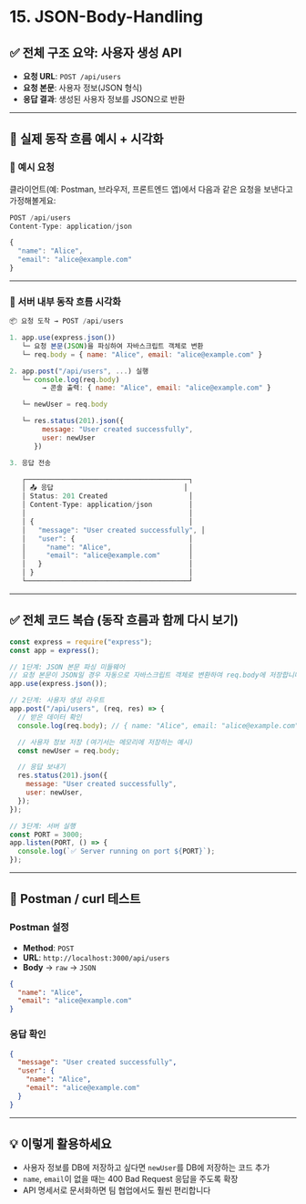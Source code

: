 # 15. JSON-Body-Handling

## ✅ 전체 구조 요약: 사용자 생성 API

- **요청 URL**: `POST /api/users`
- **요청 본문**: 사용자 정보(JSON 형식)
- **응답 결과**: 생성된 사용자 정보를 JSON으로 반환

---

## 🔁 실제 동작 흐름 예시 + 시각화

### 🧪 예시 요청

클라이언트(예: Postman, 브라우저, 프론트엔드 앱)에서 다음과 같은 요청을 보낸다고 가정해볼게요:

```js
POST /api/users
Content-Type: application/json

{
  "name": "Alice",
  "email": "alice@example.com"
}
```

---

### 🧭 서버 내부 동작 흐름 시각화

```js
📦 요청 도착 → POST /api/users

1. app.use(express.json())
   └─ 요청 본문(JSON)을 파싱하여 자바스크립트 객체로 변환
   └─ req.body = { name: "Alice", email: "alice@example.com" }

2. app.post("/api/users", ...) 실행
   └─ console.log(req.body)
        → 콘솔 출력: { name: "Alice", email: "alice@example.com" }

   └─ newUser = req.body

   └─ res.status(201).json({
        message: "User created successfully",
        user: newUser
      })

3. 응답 전송

   ┌────────────────────────────────────────┐
   │ 📤 응답                                │
   │ Status: 201 Created                    │
   │ Content-Type: application/json         │
   │                                        │
   │ {                                      │
   │   "message": "User created successfully", │
   │   "user": {                            │
   │     "name": "Alice",                   │
   │     "email": "alice@example.com"       │
   │   }                                    │
   │ }                                      │
   └────────────────────────────────────────┘
```

---

## ✅ 전체 코드 복습 (동작 흐름과 함께 다시 보기)

```js
const express = require("express");
const app = express();

// 1단계: JSON 본문 파싱 미들웨어
// 요청 본문이 JSON일 경우 자동으로 자바스크립트 객체로 변환하여 req.body에 저장합니다.
app.use(express.json());

// 2단계: 사용자 생성 라우트
app.post("/api/users", (req, res) => {
  // 받은 데이터 확인
  console.log(req.body); // { name: "Alice", email: "alice@example.com" }

  // 사용자 정보 저장 (여기서는 메모리에 저장하는 예시)
  const newUser = req.body;

  // 응답 보내기
  res.status(201).json({
    message: "User created successfully",
    user: newUser,
  });
});

// 3단계: 서버 실행
const PORT = 3000;
app.listen(PORT, () => {
  console.log(`✅ Server running on port ${PORT}`);
});
```

---

## 🧪 Postman / curl 테스트

### Postman 설정
- **Method**: `POST`
- **URL**: `http://localhost:3000/api/users`
- **Body** → `raw` → `JSON`

```json
{
  "name": "Alice",
  "email": "alice@example.com"
}
```

### 응답 확인
```json
{
  "message": "User created successfully",
  "user": {
    "name": "Alice",
    "email": "alice@example.com"
  }
}
```

---

## 💡 이렇게 활용하세요

- 사용자 정보를 DB에 저장하고 싶다면 `newUser`를 DB에 저장하는 코드 추가
- `name`, `email`이 없을 때는 400 Bad Request 응답을 주도록 확장
- API 명세서로 문서화하면 팀 협업에서도 훨씬 편리합니다
